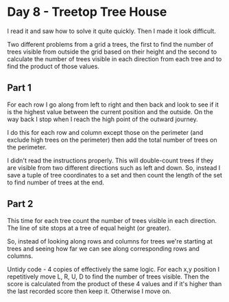 # Day 8 - Treetop Tree House
I read it and saw how to solve it quite quickly. Then I made it look difficult.

Two different problems from a grid a trees, the first to find the number of trees visible from outside the grid 
based on their height and the second to calculate the number of trees visible in each direction from each tree and to find the product of those values.


## Part 1
For each row I go along from left to right and then back and look to see if it is the highest value between the current position
and the outside. On the way back I stop when I reach the high point of the outward journey.

I do this for each row and column except those on the perimeter (and exclude high trees on the perimeter) then add the total
number of trees on the perimeter.

I didn't read the instructions properly. This will double-count trees if they are visible from two different directions such 
as left and down. So, instead I save a tuple of tree coordinates to a set and then count the length of the set to find number of trees at the end.


## Part 2
This time for each tree count the number of trees visible in each direction. The line of site stops at a tree of equal height (or greater).

So, instead of looking along rows and columns for trees we're starting at trees and seeing how far we can see along corresponding rows 
and columns.

Untidy code - 4 copies of effectively the same logic. For each x,y position I repetitively move L, R, U, D to find the number of trees visible. Then the score is calculated from the product of these 4 values and if it's higher than the last recorded score then keep it. Otherwise I move on.